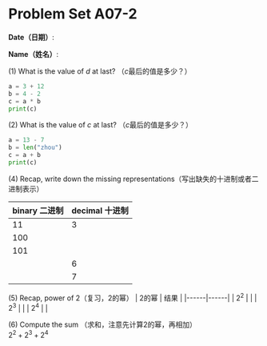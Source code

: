 # Problem Set A07-2

**Date（日期）**:                           

**Name（姓名）**:

(1) What is the value of $d$ at last?  （$c$最后的值是多少？）

```python
a = 3 + 12
b = 4 - 2
c = a * b
print(c)
```

(2) What is the value of $c$ at last?  （$c$最后的值是多少？）

```python
a = 13 - 7
b = len("zhou")
c = a + b
print(c)
```

(4) Recap, write down the missing representations（写出缺失的十进制或者二进制表示）

| binary 二进制    |   decimal 十进制   |
|------|------|
| 11 | 3 |
| 100 |  |
| 101 |  |
|   | 6 |
|  | 7 |

(5) Recap, power of 2（复习，2的幂）
| 2的幂    |   结果        |
|------|------|
| $2^2$   |     |
| $2^3$ |      |
| $2^4$ |     |

(6) Compute the sum （求和，注意先计算2的幂，再相加）  
$2^2 + 2^3 + 2^4$

